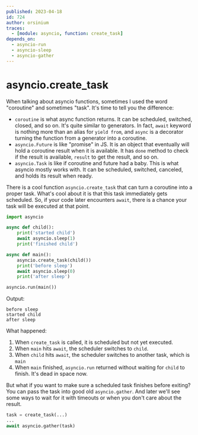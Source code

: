 ```yaml
---
published: 2023-04-18
id: 724
author: orsinium
traces:
  - [module: asyncio, function: create_task]
depends_on:
  - asyncio-run
  - asyncio-sleep
  - asyncio-gather
---
```


# asyncio.create_task

When talking about asyncio functions, sometimes I used the word "coroutine" and sometimes "task". It's time to tell you the difference:

+ `coroutine` is what async function returns. It can be scheduled, switched, closed, and so on. It's quite similar to generators. In fact, `await` keyword is nothing more than an alias for `yield from`, and `async` is a decorator turning the function from a generator into a coroutine.
+ `asyncio.Future` is like "promise" in JS. It is an object that eventually will hold a coroutine result when it is available. It has `done` method to check if the result is available, `result` to get the result, and so on.
+ `asyncio.Task` is like if coroutine and future had a baby. This is what asyncio mostly works with. It can be scheduled, switched, canceled, and holds its result when ready.

There is a cool function `asyncio.create_task` that can turn a coroutine into a proper task. What's cool about it is that this task immediately gets scheduled. So, if your code later encounters `await`, there is a chance your task will be executed at that point.

```python
import asyncio

async def child():
    print('started child')
    await asyncio.sleep(1)
    print('finished child')

async def main():
    asyncio.create_task(child())
    print('before sleep')
    await asyncio.sleep(0)
    print('after sleep')

asyncio.run(main())
```

Output:

```text
before sleep
started child
after sleep
```

What happened:

1. When `create_task` is called, it is scheduled but not yet executed.
2. When `main` hits `await`, the scheduler switches to `child`.
3. When `child` hits `await`, the scheduler switches to another task, which is `main`
4. When `main` finished, `asyncio.run` returned without waiting for `child` to finish. It's dead in space now.

But what if you want to make sure a scheduled task finishes before exiting? You can pass the task into good old `asyncio.gather`. And later we'll see some ways to wait for it with timeouts or when you don't care about the result.

```python
task = create_task(...)
...
await asyncio.gather(task)
```

